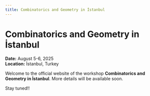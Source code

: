 ```yaml
---
title: Combinatorics and Geometry in İstanbul
---
```


# Combinatorics and Geometry in İstanbul

**Date:** August 5-6, 2025  
**Location:** İstanbul, Turkey  

Welcome to the official website of the workshop **Combinatorics and Geometry in İstanbul**. More details will be available soon.

Stay tuned!!
